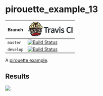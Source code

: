 # pirouette_example_13

Branch   |[![Travis CI logo](pics/TravisCI.png)](https://travis-ci.org)
---------|---------------------------------------
`master` |[![Build Status](https://travis-ci.org/richelbilderbeek/pirouette_example_13.svg?branch=master)](https://travis-ci.org/richelbilderbeek/pirouette_example_13)
`develop`|[![Build Status](https://travis-ci.org/richelbilderbeek/pirouette_example_13.svg?branch=develop)](https://travis-ci.org/richelbilderbeek/pirouette_example_13)

A [pirouette example](https://github.com/richelbilderbeek/pirouette_examples).

## Results

![](example_13_314/errors.png)
